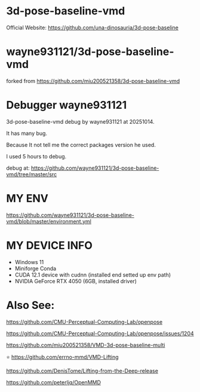 # 3d-pose-baseline-vmd

Official Website: https://github.com/una-dinosauria/3d-pose-baseline

# wayne931121/3d-pose-baseline-vmd
forked from https://github.com/miu200521358/3d-pose-baseline-vmd
# Debugger wayne931121
3d-pose-baseline-vmd debug by wayne931121 at 20251014. 

It has many bug. 

Because It not tell me the correct packages version he used. 

I used 5 hours to debug.

debug at: https://github.com/wayne931121/3d-pose-baseline-vmd/tree/master/src

# MY ENV

https://github.com/wayne931121/3d-pose-baseline-vmd/blob/master/environment.yml

# MY DEVICE INFO

 - Windows 11
 - Miniforge Conda
 - CUDA 12.1 device with cudnn (installed end setted up env path)
 - NVIDIA GeForce RTX 4050 (6GB, installed driver)

# Also See:

https://github.com/CMU-Perceptual-Computing-Lab/openpose

https://github.com/CMU-Perceptual-Computing-Lab/openpose/issues/1204

https://github.com/miu200521358/VMD-3d-pose-baseline-multi

⭐ https://github.com/errno-mmd/VMD-Lifting

https://github.com/DenisTome/Lifting-from-the-Deep-release

https://github.com/peterljq/OpenMMD

